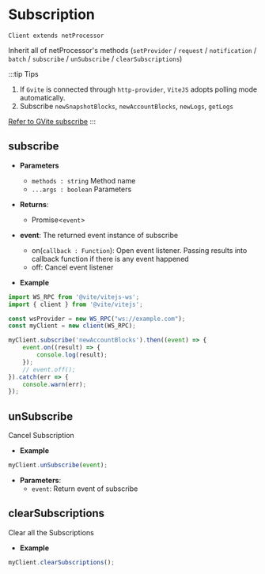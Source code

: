 # Subscription

`Client extends netProcessor`

Inherit all of netProcessor's methods (`setProvider` / `request` / `notification` / `batch` / `subscribe` / `unSubscribe` / `clearSubscriptions`)

:::tip Tips
1. If `Gvite` is connected through `http-provider`, `ViteJS` adopts polling mode automatically.
2. Subscribe `newSnapshotBlocks`, `newAccountBlocks`, `newLogs`, `getLogs`

[Refer to GVite subscribe](/api/rpc/subscribe)
:::

## subscribe

- **Parameters**
    * `methods : string` Method name
    * `...args : boolean` Parameters

- **Returns**:
    - Promise<`event`>

- **event**: The returned event instance of subscribe
    - on(`callback : Function`): Open event listener. Passing results into callback function if there is any event happened
    - off: Cancel event listener

- **Example**
```javascript
import WS_RPC from '@vite/vitejs-ws';
import { client } from '@vite/vitejs';

const wsProvider = new WS_RPC("ws://example.com");
const myClient = new client(WS_RPC);

myClient.subscribe('newAccountBlocks').then((event) => {
    event.on((result) => {
        console.log(result);
    });
    // event.off();
}).catch(err => {
    console.warn(err);
});
```

## unSubscribe
Cancel Subscription

- **Example**
```javascript
myClient.unSubscribe(event);
```

- **Parameters**: 
  * `event`: Return event of subscribe

## clearSubscriptions
Clear all the Subscriptions

- **Example**
```javascript
myClient.clearSubscriptions();
```